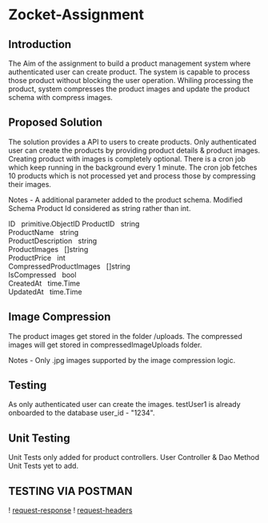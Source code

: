 # Zocket-Assignment

## Introduction 
The Aim of the assignment to build a product management system where authenticated user can create product. The system
is capable to process those product without blocking the user operation. Whiling processing the product, system compresses 
the product images and update the product schema with compress images. 

## Proposed Solution 
The solution provides a API to users to create products. Only authenticated user can create the products by providing 
product details & product images. Creating product with images is completely optional. There is a cron job which keep
running in the background every 1 minute. The cron job fetches 10 products which is not processed yet and process those
by compressing their images. 

Notes - 
A additional parameter added to the product schema. Modified Schema
Product Id considered as string rather than int.

ID                      &nbsp;                           primitive.ObjectID 
ProductID               &nbsp;                           string            
ProductName             &nbsp;                           string            
ProductDescription      &nbsp;                           string             
ProductImages           &nbsp;                           []string           
ProductPrice            &nbsp;                           int                
CompressedProductImages &nbsp;                           []string           
IsCompressed            &nbsp;                           bool               
CreatedAt               &nbsp;                           time.Time          
UpdatedAt               &nbsp;                           time.Time          

## Image Compression
The product images get stored in the folder /uploads. The compressed images will get stored in compressedImageUploads 
folder. 

Notes - 
Only .jpg images supported by the image compression logic.

## Testing 
As only authenticated user can create the images. testUser1 is already onboarded to the database user_id - "1234".

## Unit Testing 
Unit Tests only added for product controllers. 
User Controller & Dao Method Unit Tests yet to add. 

## TESTING VIA POSTMAN
! [request-response](https://drive.google.com/file/d/131-Wrh8xR1MgOpGPBvbhvOjJK-9WGohv/view)
! [request-headers](https://drive.google.com/file/d/1CwiHsIfrmkc2bSVn7FFagwBWePpw7CMl/view)



